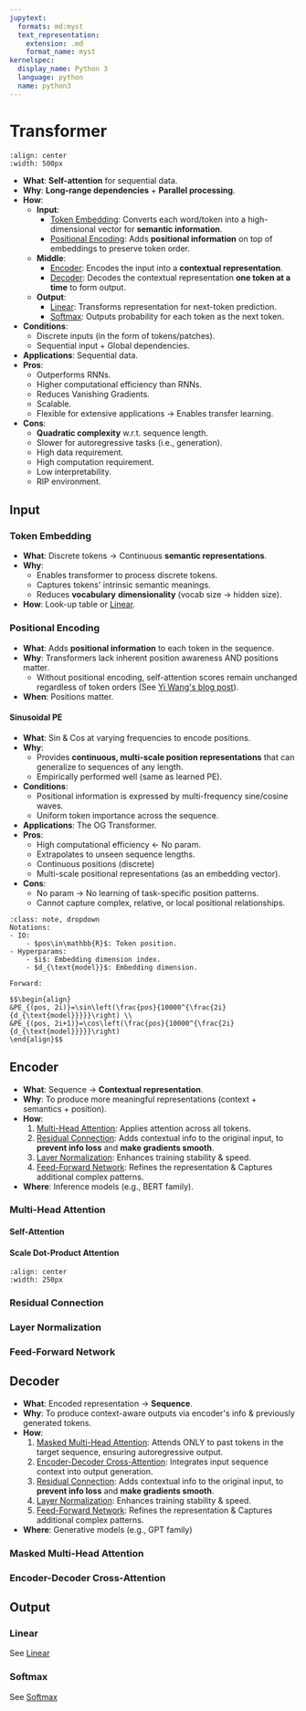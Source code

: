 ```yaml
---
jupytext:
  formats: md:myst
  text_representation:
    extension: .md
    format_name: myst
kernelspec:
  display_name: Python 3
  language: python
  name: python3
---
```

# Transformer
```{image} ../../images/transformer.png
:align: center
:width: 500px
```
- **What**: **Self-attention** for sequential data.
- **Why**: **Long-range dependencies** + **Parallel processing**.
- **How**:
	- **Input**:
		- [Token Embedding](#token-embedding): Converts each word/token into a high-dimensional vector for **semantic information**.
		- [Positional Encoding](#positional-encoding): Adds **positional information** on top of embeddings to preserve token order.
	- **Middle**:
		- [Encoder](#encoder): Encodes the input into a **contextual representation**.
		- [Decoder](#decoder): Decodes the contextual representation **one token at a time** to form output.
	- **Output**:
		- [Linear](#linear): Transforms representation for next-token prediction.
		- [Softmax](#softmax): Outputs probability for each token as the next token.
- **Conditions**:
	- Discrete inputs (in the form of tokens/patches).
	- Sequential input + Global dependencies.
- **Applications**: Sequential data.
- **Pros**:
	- Outperforms RNNs.
	- Higher computational efficiency than RNNs.
	- Reduces Vanishing Gradients.
	- Scalable.
	- Flexible for extensive applications -> Enables transfer learning.
- **Cons**:
	- **Quadratic complexity** w.r.t. sequence length.
	- Slower for autoregressive tasks (i.e., generation).
	- High data requirement.
	- High computation requirement.
	- Low interpretability.
	- RIP environment.

## Input
### Token Embedding
- **What**: Discrete tokens -> Continuous **semantic representations**.
- **Why**:
	- Enables transformer to process discrete tokens.
	- Captures tokens' intrinsic semantic meanings.
	- Reduces **vocabulary** **dimensionality** (vocab size -> hidden size).
- **How**: Look-up table or [Linear](../basics.md#linear).

### Positional Encoding
- **What**: Adds **positional information** to each token in the sequence.
- **Why**: Transformers lack inherent position awareness AND positions matter.
	- Without positional encoding, self-attention scores remain unchanged regardless of token orders (See [Yi Wang's blog post](https://wangkuiyi.github.io/positional_encoding.html)).
- **When**: Positions matter.

#### Sinusoidal PE
- **What**: Sin & Cos at varying frequencies to encode positions.
- **Why**:
	- Provides **continuous, multi-scale position representations** that can generalize to sequences of any length.
	- Empirically performed well (same as learned PE).
- **Conditions**:
	- Positional information is expressed by multi-frequency sine/cosine waves.
	- Uniform token importance across the sequence.
- **Applications**: The OG Transformer.
- **Pros**:
	- High computational efficiency <- No param.
	- Extrapolates to unseen sequence lengths.
	- Continuous positions (discrete)
	- Multi-scale positional representations (as an embedding vector).
- **Cons**:
	- No param -> No learning of task-specific position patterns.
	- Cannot capture complex, relative, or local positional relationships.

```{admonition} Math
:class: note, dropdown
Notations:
- IO:
	- $pos\in\mathbb{R}$: Token position.
- Hyperparams:
	- $i$: Embedding dimension index.
	- $d_{\text{model}}$: Embedding dimension.

Forward:

$$\begin{align}
&PE_{(pos, 2i)}=\sin\left(\frac{pos}{10000^{\frac{2i}{d_{\text{model}}}}}\right) \\
&PE_{(pos, 2i+1)}=\cos\left(\frac{pos}{10000^{\frac{2i}{d_{\text{model}}}}}\right)
\end{align}$$
```

## Encoder
- **What**: Sequence -> **Contextual representation**.
- **Why**: To produce more meaningful representations (context + semantics + position).
- **How**:
	1. [Multi-Head Attention](#multi-head-attention): Applies attention across all tokens.
	2. [Residual Connection](#residual-connection): Adds contextual info to the original input, to **prevent info loss** and **make gradients smooth**.
	3. [Layer Normalization](#layer-normalization): Enhances training stability & speed.
	4. [Feed-Forward Network](#feed-forward-network): Refines the representation & Captures additional complex patterns.
- **Where**: Inference models (e.g., BERT family).

### Multi-Head Attention

#### Self-Attention

#### Scale Dot-Product Attention
```{image} ../../images/scaled_dot_product_attention.png
:align: center
:width: 250px
```

### Residual Connection

### Layer Normalization

### Feed-Forward Network

## Decoder
- **What**: Encoded representation -> **Sequence**.
- **Why**: To produce context-aware outputs via encoder's info & previously generated tokens.
- **How**:
	1. [Masked Multi-Head Attention](#masked-multi-head-attention): Attends ONLY to past tokens in the target sequence, ensuring autoregressive output.
	2. [Encoder-Decoder Cross-Attention](#encoder-decoder-cross-attention): Integrates input sequence context into output generation.
	3. [Residual Connection](#residual-connection): Adds contextual info to the original input, to **prevent info loss** and **make gradients smooth**.
	4. [Layer Normalization](#layer-normalization): Enhances training stability & speed.
	5. [Feed-Forward Network](#feed-forward-network): Refines the representation & Captures additional complex patterns.
- **Where**: Generative models (e.g., GPT family)

### Masked Multi-Head Attention

### Encoder-Decoder Cross-Attention

## Output

### Linear
See [Linear](../modules/basics.md#linear)

### Softmax
See [Softmax](../modules/activations.md#softmax)